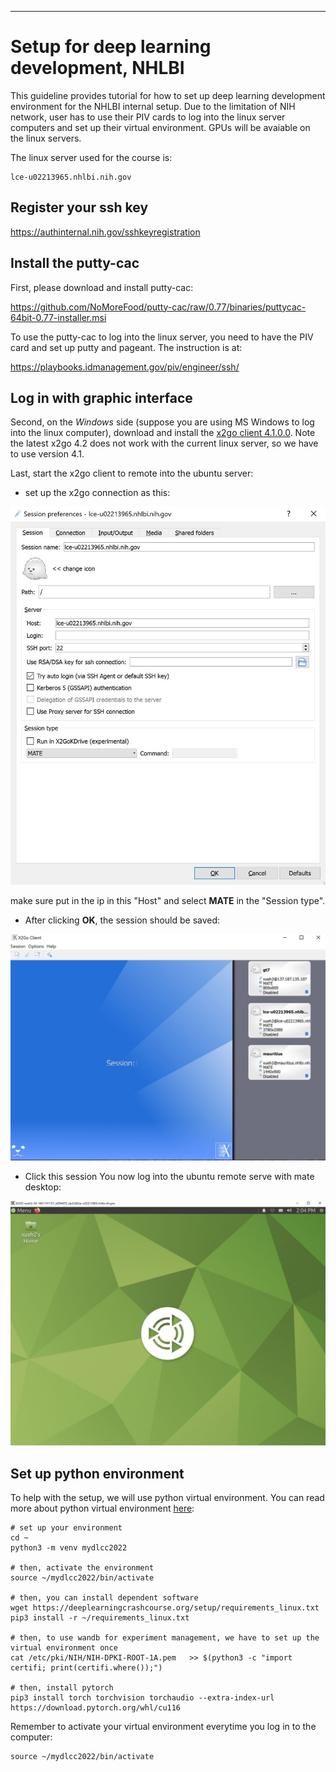 
___
# Setup for deep learning development, NHLBI

This guideline provides tutorial for how to set up deep learning development environment for the NHLBI internal setup. Due to the limitation of NIH network, user has to use their PIV cards to log into the linux server computers and set up their virtual environment. GPUs will be avaiable on the linux servers.

The linux server used for the course is:

    lce-u02213965.nhlbi.nih.gov

## Register your ssh key

 https://authinternal.nih.gov/sshkeyregistration

## Install the putty-cac

First, please download and install putty-cac:

https://github.com/NoMoreFood/putty-cac/raw/0.77/binaries/puttycac-64bit-0.77-installer.msi

To use the putty-cac to log into the linux server, you need to have the PIV card and set up putty and pageant. The instruction is at:

https://playbooks.idmanagement.gov/piv/engineer/ssh/

## Log in with graphic interface

Second, on the *Windows* side (suppose you are using MS Windows to log into the linux computer), download and install the [x2go client 4.1.0.0](https://code.x2go.org/releases/binary-win32/x2goclient/releases/4.1.0.0-2017.03.11/x2goclient-4.1.0.0-2017.03.11-setup.exe). Note the latest x2go 4.2 does not work with the current linux server, so we have to use version 4.1.

Last, start the x2go client to remote into the ubuntu server:

- set up the x2go connection as this:

![x2go](images/nhlbi/x2go_1.jpg)

make sure put in the ip in this "Host" and select **MATE** in the "Session type".

- After clicking **OK**, the session should be saved:

![x2go](images/nhlbi/x2go_2.jpg)

- Click this session You now log into the ubuntu remote serve with mate desktop:

![x2go](images/nhlbi/x2go_3.jpg)

## Set up python environment

To help with the setup, we will use python virtual environment. You can read more about python virtual environment [here](https://realpython.com/python-virtual-environments-a-primer/):

```
# set up your environment
cd ~
python3 -m venv mydlcc2022

# then, activate the environment
source ~/mydlcc2022/bin/activate

# then, you can install dependent software
wget https://deeplearningcrashcourse.org/setup/requirements_linux.txt
pip3 install -r ~/requirements_linux.txt

# then, to use wandb for experiment management, we have to set up the virtual environment once
cat /etc/pki/NIH/NIH-DPKI-ROOT-1A.pem   >> $(python3 -c "import certifi; print(certifi.where());")

# then, install pytorch
pip3 install torch torchvision torchaudio --extra-index-url https://download.pytorch.org/whl/cu116
```

Remember to activate your virtual environment everytime you log in to the computer:
```
source ~/mydlcc2022/bin/activate
```